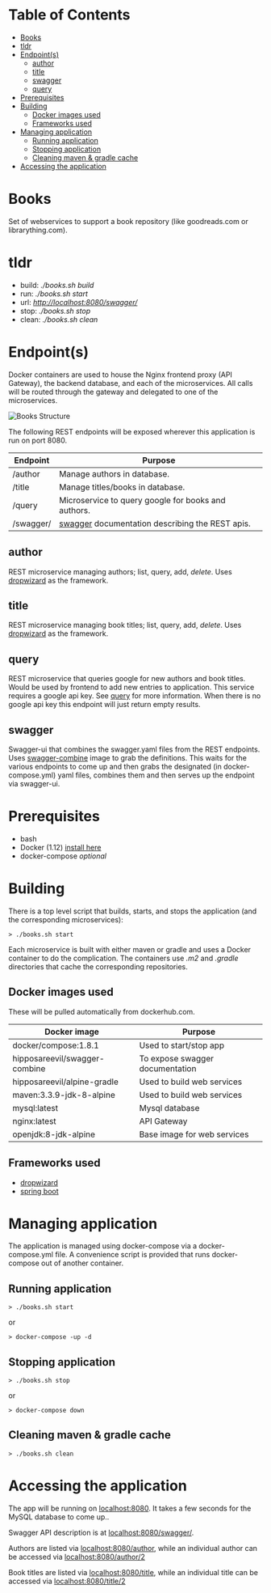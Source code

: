 Table of Contents
=================

   * [Books](#books)
   * [tldr](#tldr)
   * [Endpoint(s)](#endpoints)
      * [author](#author)
      * [title](#title)
      * [swagger](#swagger)
      * [query](#query)
   * [Prerequisites](#prerequisites)
   * [Building](#building)
      * [Docker images used](#docker-images-used)
      * [Frameworks used](#frameworks-used)
   * [Managing application](#managing-application)
      * [Running application](#running-application)
      * [Stopping application](#stopping-application)
      * [Cleaning maven &amp; gradle cache](#cleaning-maven--gradle-cache)
   * [Accessing the application](#accessing-the-application)

# Books
Set of webservices to support a book repository (like goodreads.com or librarything.com). 

# tldr
* build: *./books.sh build*
* run: *./books.sh start*
* url: *[http://localhost:8080/swagger/](http://localhost:8080/swagger/)*
* stop: *./books.sh stop*
* clean: *./books.sh clean*


# Endpoint(s)
Docker containers are used to house the Nginx frontend proxy (API Gateway), the backend database, and each of the microservices. All calls will be routed through the gateway and delegated to one of the microservices.

![Books Structure](https://github.com/hipposareevil/books/blob/master/images/structure.png)

The following REST endpoints will be exposed wherever this application is run on port 8080.

Endpoint | Purpose
--- | ---
/author | Manage authors in database.
/title | Manage titles/books in database.
/query | Microservice to query google for books and authors.
/swagger/ | [swagger](http://swagger.io) documentation describing the REST apis.


## author
REST microservice managing authors; list, query, add, *delete*. Uses [dropwizard](http://www.dropwizard.io/) as the framework.

## title
REST microservice managing book titles; list, query, add, *delete*. Uses [dropwizard](http://www.dropwizard.io/) as the framework.

## query
REST microservice that queries google for new authors and book titles. Would be used by frontend to add new entries to application.
This service requires a google api key. See [query](https://github.com/hipposareevil/books/blob/master/query/README.md) for more information. 
When there is no google api key this endpoint will just return empty results.

## swagger
Swagger-ui that combines the swagger.yaml files from the REST endpoints. Uses [swagger-combine](https://hub.docker.com/r/hipposareevil/swagger-combine/) image to grab the definitions. This waits for the various endpoints to come up and then grabs the designated (in docker-compose.yml) yaml files, combines them and then serves up the endpoint via swagger-ui.

# Prerequisites

* bash
* Docker (1.12) [install here](https://docs.docker.com/engine/installation/)
* docker-compose _optional_


# Building

There is a top level script that builds, starts, and stops the application (and the corresponding microservices):
```
> ./books.sh start
```

Each microservice is built with either maven or gradle and uses a Docker container to do the complication. The containers use *.m2* and *.gradle* directories that cache the corresponding repositories.


## Docker images used

These will be pulled automatically from dockerhub.com.

Docker image | Purpose
--- | ---
docker/compose:1.8.1 | Used to start/stop app
hipposareevil/swagger-combine | To expose swagger documentation
hipposareevil/alpine-gradle | Used to build web services
maven:3.3.9-jdk-8-alpine  | Used to build web services
mysql:latest | Mysql database
nginx:latest | API Gateway
openjdk:8-jdk-alpine | Base image for web services

## Frameworks used

* [dropwizard](http://www.dropwizard.io/)
* [spring boot](https://projects.spring.io/spring-boot/)

# Managing application

The application is managed using docker-compose via a docker-compose.yml file. A convenience script is provided that runs docker-compose out of another container.

## Running application
```
> ./books.sh start
```
or
```
> docker-compose -up -d
```

## Stopping application
```
> ./books.sh stop
```
or
```
> docker-compose down
```

## Cleaning maven & gradle cache
```
> ./books.sh clean
```


# Accessing the application

The app will be running on [localhost:8080](http://localhost:8080). It takes a few seconds for the MySQL database to come up..

Swagger API description is at [localhost:8080/swagger/](http://localhost:8080/swagger/).

Authors are listed via [localhost:8080/author](http://localhost:8080/author), while an individual author can be accessed via [localhost:8080/author/2](http://localhost:8080/author/2)

Book titles are listed via [localhost:8080/title](http://localhost:8080/title), while an individual title can be accessed via [localhost:8080/title/2](http://localhost:8080/title/2)




